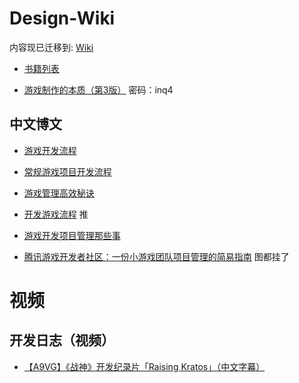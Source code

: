 # Design-Wiki

内容现已迁移到: [Wiki](https://github.com/MoonSurInk/Design-Wiki/wiki/%E6%B8%B8%E6%88%8F%E9%A1%B9%E7%9B%AE%E7%AE%A1%E7%90%86%E5%8F%82%E8%80%83%E8%B5%84%E6%96%99)

- [书籍列表](https://zhuanlan.zhihu.com/p/164496946)

- [游戏制作的本质（第3版）](https://eyun.baidu.com/s/3d2yUhK) 密码：inq4


## 中文博文

- [游戏开发流程](https://zhuanlan.zhihu.com/p/105788429)

- [常规游戏项目开发流程](https://gameinstitute.qq.com/community/detail/101863)

- [游戏管理高效秘诀](https://www.sohu.com/a/311056058_204728)

- [开发游戏流程](https://www.jianshu.com/p/b78d7d426450) 推

- [游戏开发项目管理那些事](http://www.bugclosed.com/post/22) 

- [腾讯游戏开发者社区：一份小游戏团队项目管理的简易指南](https://gameinstitute.qq.com/community/detail/112788) 图都挂了




# 视频

## 开发日志（视频）

- [【A9VG】《战神》开发纪录片「Raising Kratos」（中文字幕）](https://www.bilibili.com/video/BV1Z4411a7Ab)


